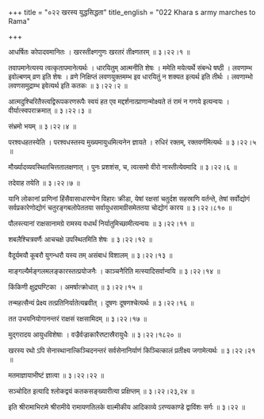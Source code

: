 +++
title = "०२२ खरस्य युद्धसिद्धता"
title_english = "022 Khara s army marches to Rama"

+++


आधर्षितः कोपादवमानितः । खरस्तीक्ष्णगुणः खरतरं तीक्ष्णतरम्  ॥  ३।२२।१  ॥   

  

तवापमानेत्यस्य त्वत्कृतापमानेत्यर्थः । धारयितुम् आत्मनीति शेषः । ममेति
मयेत्यर्थे संबन्धे षष्ठी । लवणाम्भ इवोल्बणम् व्रण इति शेषः । व्रणे
निक्षिप्तं लवणयुक्तमम्भ इव धारयितुं न शक्यत इत्यर्थ इति तीर्थः ।
लवणाम्भो लवणसमुद्राम्भ इवेत्यर्थ इति कतकः  ॥  ३।२२।२  ॥   

  

आत्मदुश्चिरितैस्त्वद्विरूपकरणरूपैः स्वयं हत एव
मद्दर्शनात्प्राणान्मोक्ष्यते तं रामं न गणये इत्यन्वयः ।
वीर्यात्स्वपराक्रमात्  ॥  ३।२२।३  ॥   

  

संभ्रमो भयम्  ॥  ३।२२।४  ॥   

  

परश्वधहतस्येति । परश्वधस्तस्य मुख्यमायुधमित्यनेन ज्ञायते । रुधिरं
रक्तम्, रक्तवर्णमित्यर्थः  ॥  ३।२२।५  ॥   

  

मौर्ख्यादव्यवस्थितचित्ततालक्षणात् । पुनः प्रशशंस, च, त्वत्समो वीरो
नास्तीत्येवमादि  ॥  ३।२२।६  ॥   

  

तदेवाह तयेति  ॥  ३।२२।७  ॥   

  

यानि लोकानां प्राणिनां हिंसैवासाधारण्येन विहारः क्रीडा, येषां रक्षसां
चतुर्दश सहस्राणि वर्तन्ते, तेषां सर्वोद्योगं सर्वप्रकारेणोद्योगं
चतुरङ्गबलोपेततया सर्वायुधसामग्रीसमेततया चोद्योगं कारय  ॥  ३।२२।८१०  ॥   

  

पौलस्त्यानां राक्षसानामग्रे रामस्य वधार्थं निर्यातुमिच्छामीत्यन्वयः  ॥ 
३।२२।११ ॥   

  

शबलैश्चित्रवर्णैः आचचक्षे उपस्थितमिति शेषः  ॥  ३।२२।१२  ॥   

  

वैदूर्यमयौ कूबरौ युगन्धरौ यस्य तम् असंबाधं विशालम्  ॥  ३।२२।१३  ॥   

  

माङ्गल्यैर्मङ्गलमलङ्कारस्तत्प्रयोजनैः । काञ्चनैरिति मत्स्यादिसर्वान्वयि
 ॥  ३।२२।१४  ॥   

  

किंकिणी क्षुद्रघण्टिका । अमर्षात्क्रोधात्  ॥  ३।२२।१५  ॥   

  

तन्महत्सैन्यं प्रेक्ष्य तत्प्रतिनिर्यातेत्यब्रवीत् । दूषणः
दूषणश्चेत्यर्थः  ॥  ३।२२।१६ ॥   

  

तत उभयनियोगानन्तरं राक्षसं रक्षसामिदम्  ॥  ३।२२।१७  ॥   

  

मुद्गरादय आयुधविशेषाः । वज्रैर्वज्राकारैरष्टास्रैरायुधैः  ॥  ३।२२।१८२०
 ॥   

  

खरस्य रथो ऽपि सेनास्थानात्किञ्चिदनन्तरं सर्वसेनानिर्याणं किञ्चित्कालं
प्रतीक्ष्य जगामेत्यर्थः  ॥  ३।२२।२१  ॥   

  

मतमाज्ञायाभीष्टं ज्ञात्वा  ॥  ३।२२।२२  ॥   

  

सञ्चोदित इत्यादि श्लोकद्वयं कतकसङ्ख्यारीत्या प्रक्षिप्तम्  ॥  ३।२२।२३,२४
 ॥   

  

इति श्रीरामाभिरामे श्रीरामीये रामायणतिलके वाल्मीकीय आदिकाव्ये
ऽरण्यकाण्डे द्वाविंशः सर्गः  ॥  ३।२२  ॥   

  


